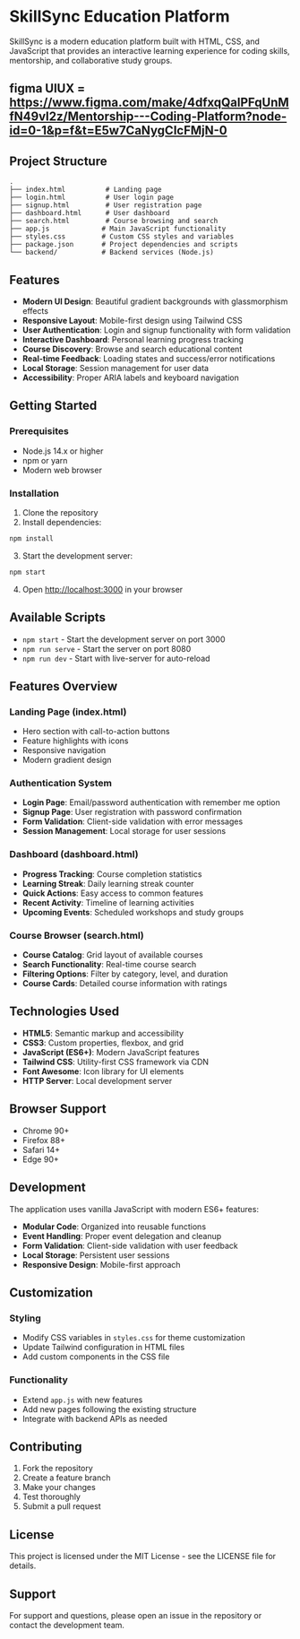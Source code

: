 # SkillSync Education Platform

SkillSync is a modern education platform built with HTML, CSS, and JavaScript that provides an interactive learning experience for coding skills, mentorship, and collaborative study groups.
## figma UIUX = https://www.figma.com/make/4dfxqQalPFqUnMfN49vI2z/Mentorship---Coding-Platform?node-id=0-1&p=f&t=E5w7CaNygCIcFMjN-0

## Project Structure

```
.
├── index.html          # Landing page
├── login.html          # User login page
├── signup.html         # User registration page
├── dashboard.html      # User dashboard
├── search.html         # Course browsing and search
├── app.js             # Main JavaScript functionality
├── styles.css         # Custom CSS styles and variables
├── package.json       # Project dependencies and scripts
└── backend/           # Backend services (Node.js)
```

## Features

- **Modern UI Design**: Beautiful gradient backgrounds with glassmorphism effects
- **Responsive Layout**: Mobile-first design using Tailwind CSS
- **User Authentication**: Login and signup functionality with form validation
- **Interactive Dashboard**: Personal learning progress tracking
- **Course Discovery**: Browse and search educational content
- **Real-time Feedback**: Loading states and success/error notifications
- **Local Storage**: Session management for user data
- **Accessibility**: Proper ARIA labels and keyboard navigation

## Getting Started

### Prerequisites

- Node.js 14.x or higher
- npm or yarn
- Modern web browser

### Installation

1. Clone the repository
2. Install dependencies:

```bash
npm install
```

3. Start the development server:

```bash
npm start
```

4. Open [http://localhost:3000](http://localhost:3000) in your browser

## Available Scripts

- `npm start` - Start the development server on port 3000
- `npm run serve` - Start the server on port 8080
- `npm run dev` - Start with live-server for auto-reload

## Features Overview

### Landing Page (index.html)
- Hero section with call-to-action buttons
- Feature highlights with icons
- Responsive navigation
- Modern gradient design

### Authentication System
- **Login Page**: Email/password authentication with remember me option
- **Signup Page**: User registration with password confirmation
- **Form Validation**: Client-side validation with error messages
- **Session Management**: Local storage for user sessions

### Dashboard (dashboard.html)
- **Progress Tracking**: Course completion statistics
- **Learning Streak**: Daily learning streak counter
- **Quick Actions**: Easy access to common features
- **Recent Activity**: Timeline of learning activities
- **Upcoming Events**: Scheduled workshops and study groups

### Course Browser (search.html)
- **Course Catalog**: Grid layout of available courses
- **Search Functionality**: Real-time course search
- **Filtering Options**: Filter by category, level, and duration
- **Course Cards**: Detailed course information with ratings

## Technologies Used

- **HTML5**: Semantic markup and accessibility
- **CSS3**: Custom properties, flexbox, and grid
- **JavaScript (ES6+)**: Modern JavaScript features
- **Tailwind CSS**: Utility-first CSS framework via CDN
- **Font Awesome**: Icon library for UI elements
- **HTTP Server**: Local development server

## Browser Support

- Chrome 90+
- Firefox 88+
- Safari 14+
- Edge 90+

## Development

The application uses vanilla JavaScript with modern ES6+ features:

- **Modular Code**: Organized into reusable functions
- **Event Handling**: Proper event delegation and cleanup
- **Form Validation**: Client-side validation with user feedback
- **Local Storage**: Persistent user sessions
- **Responsive Design**: Mobile-first approach

## Customization

### Styling
- Modify CSS variables in `styles.css` for theme customization
- Update Tailwind configuration in HTML files
- Add custom components in the CSS file

### Functionality
- Extend `app.js` with new features
- Add new pages following the existing structure
- Integrate with backend APIs as needed

## Contributing

1. Fork the repository
2. Create a feature branch
3. Make your changes
4. Test thoroughly
5. Submit a pull request

## License

This project is licensed under the MIT License - see the LICENSE file for details.

## Support

For support and questions, please open an issue in the repository or contact the development team.
